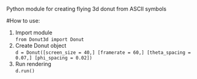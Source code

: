 Python module for creating flying 3d donut from ASCII symbols

#How to use:

1. Import module \
```from Donut3d import Donut```
2. Create Donut object \
```d = Donut([screen_size = 40,] [framerate = 60,] [theta_spacing = 0.07,] [phi_spacing = 0.02])```
3. Run rendering \
```d.run()```